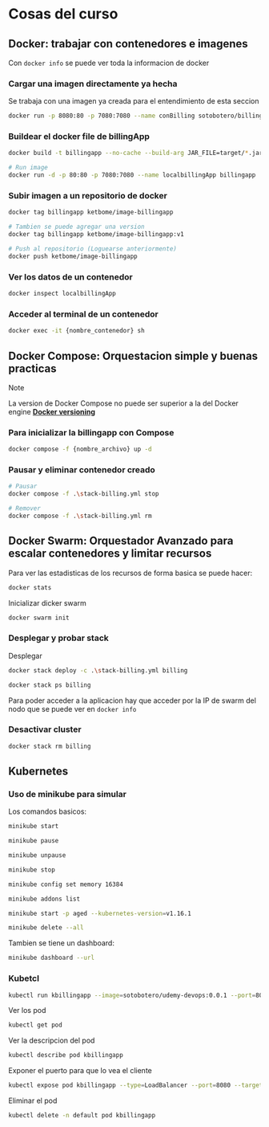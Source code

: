 # Cosas del curso

## Docker: trabajar con contenedores e imagenes

Con `docker info` se puede ver toda la informacion de docker

### Cargar una imagen directamente ya hecha

Se trabaja con una imagen ya creada para el entendimiento de esta seccion

```bash
docker run -p 8080:80 -p 7080:7080 --name conBilling sotobotero/billingapp
```

### Buildear el docker file de billingApp

```bash
docker build -t billingapp --no-cache --build-arg JAR_FILE=target/*.jar .

# Run image
docker run -d -p 80:80 -p 7080:7080 --name localbillingApp billingapp
```

### Subir imagen a un repositorio de docker

```bash
docker tag billingapp ketbome/image-billingapp

# Tambien se puede agregar una version
docker tag billingapp ketbome/image-billingapp:v1

# Push al repositorio (Loguearse anteriormente)
docker push ketbome/image-billingapp
```

### Ver los datos de un contenedor

```bash
docker inspect localbillingApp
```

### Acceder al terminal de un contenedor

```bash
docker exec -it {nombre_contenedor} sh
```

## Docker Compose: Orquestacion simple y buenas practicas

> [!NOTE]
> La version de Docker Compose no puede ser superior a la del Docker engine **[Docker versioning](https://docs.docker.com/compose/compose-file/compose-versioning/)**

### Para inicializar la billingapp con Compose

```bash
docker compose -f {nombre_archivo} up -d
```

### Pausar y eliminar contenedor creado

```bash
# Pausar
docker compose -f .\stack-billing.yml stop

# Remover
docker compose -f .\stack-billing.yml rm
```

## Docker Swarm: Orquestador Avanzado para escalar contenedores y limitar recursos

Para ver las estadisticas de los recursos de forma basica se puede hacer:

```bash
docker stats
```

Inicializar dicker swarm

```bash
docker swarm init
```

### Desplegar y probar stack

Desplegar

```bash
docker stack deploy -c .\stack-billing.yml billing

docker stack ps billing
```

Para poder acceder a la aplicacion hay que acceder por la IP de swarm del nodo que se puede ver en `docker info`

### Desactivar cluster

```bash
docker stack rm billing
```

## Kubernetes

### Uso de minikube para simular

Los comandos basicos:

```bash
minikube start

minikube pause

minikube unpause

minikube stop

minikube config set memory 16384

minikube addons list

minikube start -p aged --kubernetes-version=v1.16.1

minikube delete --all
```

Tambien se tiene un dashboard:

```bash
minikube dashboard --url
```

### Kubetcl

```bash
kubectl run kbillingapp --image=sotobotero/udemy-devops:0.0.1 --port=80 80
```

Ver los pod

```bash
kubectl get pod
```

Ver la descripcion del pod

```bash
kubectl describe pod kbillingapp
```

Exponer el puerto para que lo vea el cliente

```bash
kubectl expose pod kbillingapp --type=LoadBalancer --port=8080 --target-port=80
```

Eliminar el pod

```bash
kubectl delete -n default pod kbillingapp
```
